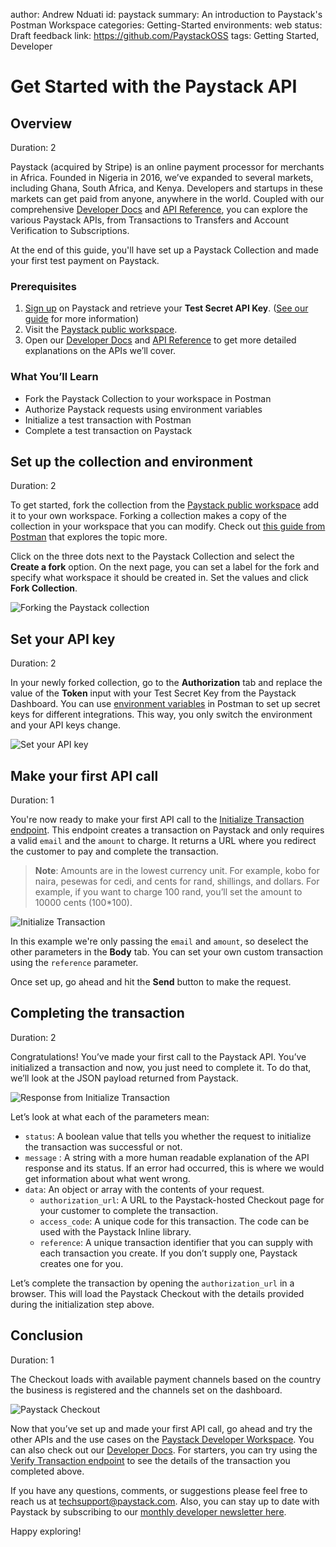 author: Andrew Nduati
id: paystack
summary: An introduction to Paystack's Postman Workspace
categories: Getting-Started
environments: web
status: Draft
feedback link: https://github.com/PaystackOSS
tags: Getting Started, Developer

# Get Started with the Paystack API

<!-- ------------------------ -->

## Overview

Duration: 2

Paystack (acquired by Stripe) is an online payment processor for merchants in Africa. Founded in Nigeria in 2016, we’ve expanded to several markets, including Ghana, South Africa, and Kenya. Developers and startups in these markets can get paid from anyone, anywhere in the world. Coupled with our comprehensive [Developer Docs](https://paystack.com/docs) and [API Reference](https://paystack.com/docs/api/), you can explore the various Paystack APIs, from Transactions to Transfers and Account Verification to Subscriptions.

At the end of this guide, you'll have set up a Paystack Collection and made your first test payment on Paystack.


### Prerequisites
1. [Sign up](https://paystack.com/signup) on Paystack and retrieve your **Test Secret API Key**. ([See our guide](https://support.paystack.com/hc/en-us/articles/360009881600-Paystack-Test-Keys-Live-Keys-and-Webhooks) for more information)
2. Visit the [Paystack public workspace](https://www.postman.com/paystack-developers/workspace/paystack-api/overview).
3. Open our [Developer Docs](https://paystack.com/docs) and [API Reference](https://paystack.com/docs/api/) to get more detailed explanations on the APIs we’ll cover.


### What You’ll Learn

+ Fork the Paystack Collection to your workspace in Postman
+ Authorize Paystack requests using environment variables
+ Initialize a test transaction with Postman
+ Complete a test transaction on Paystack

<!-- ------------------------ -->

## Set up the collection and environment

Duration: 2

To get started, fork the collection from the [Paystack public workspace](https://www.postman.com/paystack-developers/workspace/paystack-api/overview) add it to your own workspace. 
Forking a collection makes a copy of the collection in your workspace that you can modify. Check out [this guide from Postman](https://learning.postman.com/docs/collaborating-in-postman/using-version-control/forking-entities/) that explores the topic more.


Click on the three dots next to the Paystack Collection and select the **Create a fork** option. On the next page, you can set a label for the fork and specify what workspace it should be created in. Set the values and click **Fork Collection**.

![Forking the Paystack collection](assets/postman_fork_collection.png)

<!-- ------------------------ -->


## Set your API key

Duration: 2

In your newly forked collection, go to the **Authorization** tab and replace the value of the **Token** input with your Test Secret Key from the Paystack Dashboard. You can use [environment variables](https://learning.postman.com/docs/sending-requests/variables/) in Postman to set up secret keys for different integrations. This way, you only switch the environment and your API keys change.

![Set your API key](assets/postman_setup_api_key.png)

<!-- ------------------------ -->


## Make your first API call

Duration: 1

You're now ready to make your first API call to the [Initialize Transaction endpoint](https://paystack.com/docs/api/transaction#initialize). This endpoint creates a transaction on Paystack and only requires a valid `email` and the `amount` to charge. It returns a URL where you redirect the customer to pay and complete the transaction.

> **Note**: Amounts are in the lowest currency unit. For example, kobo for naira, pesewas for cedi, and cents for rand, shillings, and dollars. For example, if you want to charge 100 rand, you’ll set the amount to 10000 cents (100*100). 

![Initialize Transaction](assets/postman_initialize_transaction.png)


In this example we're only passing the `email` and `amount`, so deselect the other parameters in the **Body** tab. You can set your own custom transaction using the `reference` parameter. 

Once set up, go ahead and hit the **Send** button to make the request.

<!-- ------------------------ -->


## Completing the transaction

Duration: 2

Congratulations! You’ve made your first call to the Paystack API. You’ve initialized a transaction and now, you just need to complete it. To do that, we’ll look at the JSON payload returned from Paystack.

![Response from Initialize Transaction](assets/postman_initialize_transaction_response.png)

Let’s look at what each of the parameters mean:

- `status`: A boolean value that tells you whether the request to initialize the transaction was successful or not.
- `message` : A string with a more human readable explanation of the API response and its status. If an error had occurred, this is where we would get information about what went wrong.
- `data`: An object or array with the contents of your request.
    - `authorization_url`: A URL to the Paystack-hosted Checkout page for your customer to complete the transaction.
    - `access_code`: A unique code for this transaction. The code can be used with the Paystack Inline library.
    - `reference`: A unique transaction identifier that you can supply with each transaction you create. If you don’t supply one, Paystack creates one for you.

Let’s complete the transaction by opening the `authorization_url` in a browser. This will load the Paystack Checkout with the details provided during the initialization step above.

<!-- ------------------------ -->


## Conclusion 

Duration: 1

The Checkout loads with available payment channels based on the country the business is registered and the channels set on the dashboard.

![Paystack Checkout](assets/postman_paystack_checkout.png)


Now that you’ve set up and made your first API call, go ahead and try the other APIs and the use cases on the [Paystack Developer Workspace](https://www.postman.com/paystack-developers/workspace). You can also check out our [Developer Docs](https://paystack.com/docs). For starters, you can try using the [Verify Transaction endpoint](https://paystack.com/docs/payments/verify-payments) to see the details of the transaction you completed above.

If you have any questions, comments, or suggestions please feel free to reach us at [techsupport@paystack.com](mailto:techsupport@paystack.com). Also, you can stay up to date with Paystack by subscribing to our [monthly developer newsletter here](https://paystack.com/subscribe).

Happy exploring!

